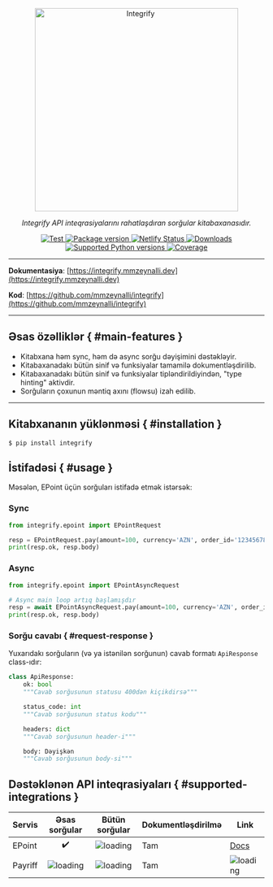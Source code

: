 <p align="center">
  <a href="https://integrify.mmzeynalli.dev/"><img width="400" src="https://raw.githubusercontent.com/mmzeynalli/integrify/main/docs/az/docs/assets/integrify.png" alt="Integrify"></a>
</p>
<p align="center">
    <em>Integrify API inteqrasiyalarını rahatlaşdıran sorğular kitabaxanasıdır.</em>
</p>
<p align="center">
<a href="https://github.com/mmzeynalli/integrify/actions?query=workflow%3ATest+event%3Apush+branch%3Amain" target="_blank">
    <img src="https://github.com/mmzeynalli/integrify/workflows/Test/badge.svg?event=push&branch=master" alt="Test">
</a>
<a href="https://pypi.org/project/integrify" target="_blank">
  <img src="https://img.shields.io/pypi/v/integrify?color=%2334D058&label=pypi%20package" alt="Package version">
</a>
<a href="https://app.netlify.com/sites/integrify-docs/deploys">
  <img src="https://api.netlify.com/api/v1/badges/d8931b6a-80c7-41cb-bdbb-bf6ef5789f80/deploy-status" alt="Netlify Status">
</a>
<a href="https://pepy.tech/project/integrify" target="_blank">
  <img src="https://static.pepy.tech/badge/integrify" alt="Downloads">
</a>
<a href="https://pypi.org/project/integrify" target="_blank">
    <img src="https://img.shields.io/pypi/pyversions/integrify.svg?color=%2334D058" alt="Supported Python versions">
</a>
<a href="https://coverage-badge.samuelcolvin.workers.dev/redirect/mmzeynalli/integrify" target="_blank">
    <img src="https://coverage-badge.samuelcolvin.workers.dev/mmzeynalli/integrify.svg" alt="Coverage">
</a>

</p>

---

**Dokumentasiya**: [https://integrify.mmzeynalli.dev](https://integrify.mmzeynalli.dev)

**Kod**: [https://github.com/mmzeynalli/integrify](https://github.com/mmzeynalli/integrify)

---

## Əsas özəlliklər { #main-features }

- Kitabxana həm sync, həm də async sorğu dəyişimini dəstəkləyir.
- Kitabaxanadakı bütün sinif və funksiyalar tamamilə dokumentləşdirilib.
- Kitabaxanadakı bütün sinif və funksiyalar tipləndirildiyindən, "type hinting" aktivdir.
- Sorğuların çoxunun məntiq axını (flowsu) izah edilib.

---

## Kitabxananın yüklənməsi { #installation }

<div class="termy">

```console
$ pip install integrify
```

</div>

## İstifadəsi { #usage }

Məsələn, EPoint üçün sorğuları istifadə etmək istərsək:

### Sync

```python
from integrify.epoint import EPointRequest

resp = EPointRequest.pay(amount=100, currency='AZN', order_id='12345678', description='Ödəniş')
print(resp.ok, resp.body)

```

### Async

```python
from integrify.epoint import EPointAsyncRequest

# Async main loop artıq başlamışdır
resp = await EPointAsyncRequest.pay(amount=100, currency='AZN', order_id='12345678', description='Ödəniş')
print(resp.ok, resp.body)

```

### Sorğu cavabı { #request-response }

Yuxarıdakı sorğuların (və ya istənilən sorğunun) cavab formatı `ApiResponse` class-ıdır:

```python
class ApiResponse:
    ok: bool
    """Cavab sorğusunun statusu 400dən kiçikdirsə"""

    status_code: int
    """Cavab sorğusunun status kodu"""

    headers: dict
    """Cavab sorğusunun header-i"""

    body: Dəyişkən
    """Cavab sorğusunun body-si"""
```


## Dəstəklənən API inteqrasiyaları  { #supported-integrations }

| Servis  |                                                 Əsas sorğular                                                 |                                                Bütün sorğular                                                 | Dokumentləşdirilmə | Link                                                                                                          |
| ------- | :-----------------------------------------------------------------------------------------------------------: | :-----------------------------------------------------------------------------------------------------------: | ------------------ | ------------------------------------------------------------------------------------------------------------- |
| EPoint  |                                              :heavy_check_mark:                                               | ![loading](https://raw.githubusercontent.com/mmzeynalli/integrify/main/docs/az/docs/assets/spinner-solid.svg) | Tam                | [Docs](https://github.com/mmzeynalli/integrify/tree/main/integrify/epoint)                                    |
| Payriff | ![loading](https://raw.githubusercontent.com/mmzeynalli/integrify/main/docs/az/docs/assets/spinner-solid.svg) | ![loading](https://raw.githubusercontent.com/mmzeynalli/integrify/main/docs/az/docs/assets/spinner-solid.svg) | Tam                | ![loading](https://raw.githubusercontent.com/mmzeynalli/integrify/main/docs/az/docs/assets/spinner-solid.svg) |

